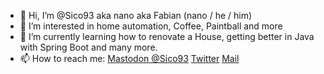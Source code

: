 - 👋 Hi, I’m @Sico93 aka nano aka Fabian (nano / he / him)
- 👀 I’m interested in home automation, Coffee, Paintball and more
- 🌱 I’m currently learning how to renovate a House, getting better in Java with Spring Boot and many more.
- 📫 How to reach me: [Mastodon @Sico93](https://social.tchncs.de/@sico93) [Twitter](https://twitter.com/sico93) [Mail](mailto:sico93@posteo.de) 

<!---
Sico93/Sico93 is a ✨ special ✨ repository because its `README.md` (this file) appears on your GitHub profile.
You can click the Preview link to take a look at your changes.
--->
